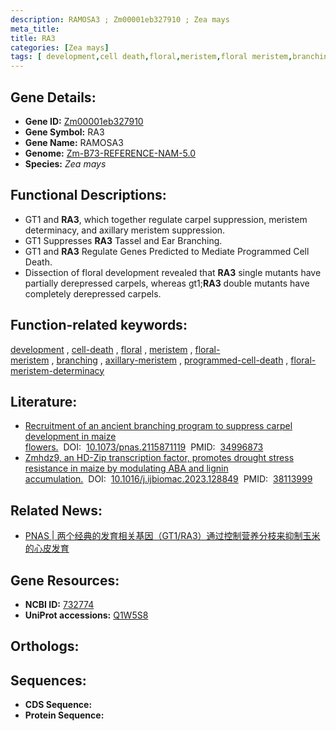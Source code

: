 ```yaml
---
description: RAMOSA3 ; Zm00001eb327910 ; Zea mays
meta_title:
title: RA3
categories: [Zea mays]
tags: [ development,cell death,floral,meristem,floral meristem,branching,axillary meristem,programmed cell death,floral meristem determinacy ]
---
```


## Gene Details:
- **Gene ID:**	[Zm00001eb327910](https://www.maizegdb.org/gene_center/gene/Zm00001eb327910)
- **Gene Symbol:** RA3
- **Gene Name:** RAMOSA3
- **Genome:** [Zm-B73-REFERENCE-NAM-5.0](https://www.maizegdb.org/genome/assembly/Zm-B73-REFERENCE-NAM-5.0)
- **Species:** *Zea mays*

## Functional Descriptions:
   - GT1 and **RA3**, which together regulate carpel suppression, meristem determinacy, and axillary meristem suppression.
   - GT1 Suppresses **RA3** Tassel and Ear Branching.
   - GT1 and **RA3** Regulate Genes Predicted to Mediate Programmed Cell Death.
   - Dissection of floral development revealed that **RA3** single mutants have partially derepressed carpels, whereas gt1;**RA3** double mutants have completely derepressed carpels.

## Function-related keywords:
[development](/tags/development/)&nbsp;,&nbsp;[cell-death](/tags/cell-death/)&nbsp;,&nbsp;[floral](/tags/floral/)&nbsp;,&nbsp;[meristem](/tags/meristem/)&nbsp;,&nbsp;[floral-meristem](/tags/floral-meristem/)&nbsp;,&nbsp;[branching](/tags/branching/)&nbsp;,&nbsp;[axillary-meristem](/tags/axillary-meristem/)&nbsp;,&nbsp;[programmed-cell-death](/tags/programmed-cell-death/)&nbsp;,&nbsp;[floral-meristem-determinacy](/tags/floral-meristem-determinacy/)

## Literature:
   - [Recruitment of an ancient branching program to suppress carpel development in maize flowers.]( https://www.pnas.org/doi/full/10.1073/pnas.2115871119)&nbsp;&nbsp;DOI:&nbsp;&nbsp;[10.1073/pnas.2115871119](https://www.pnas.org/doi/full/10.1073/pnas.2115871119)&nbsp;&nbsp;PMID:&nbsp;&nbsp;[34996873](https://pubmed.ncbi.nlm.nih.gov/34996873/)
   - [Zmhdz9, an HD-Zip transcription factor, promotes drought stress resistance in maize by modulating ABA and lignin accumulation.]( https://www.sciencedirect.com/science/article/pii/S0141813023057483?via%3Dihub)&nbsp;&nbsp;DOI:&nbsp;&nbsp;[10.1016/j.ijbiomac.2023.128849](https://www.sciencedirect.com/science/article/pii/S0141813023057483?via%3Dihub)&nbsp;&nbsp;PMID:&nbsp;&nbsp;[38113999](https://pubmed.ncbi.nlm.nih.gov/38113999/)

## Related News:
   - [PNAS | 两个经典的发育相关基因（GT1/RA3）通过控制营养分枝来抑制玉米的心皮发育](https://mp.weixin.qq.com/s?__biz=Mzg3MDEwNDEyMg==&mid=2247523618&idx=1&sn=15700373dd729a59fb1a4a6eb7ea0911&chksm=ce903077f9e7b96163cccaaa43b9a3a6c459323f4877472489bc1c68524935e006ab749d198a&scene=27#wechat_redirect)

## Gene Resources:
- **NCBI ID:** [732774](https://www.ncbi.nlm.nih.gov/gene/?term=732774)
- **UniProt accessions:** [Q1W5S8](https://www.uniprot.org/uniprotkb/Q1W5S8/entry)

## Orthologs:

## Sequences:
- **CDS Sequence:**
- **Protein Sequence:**
